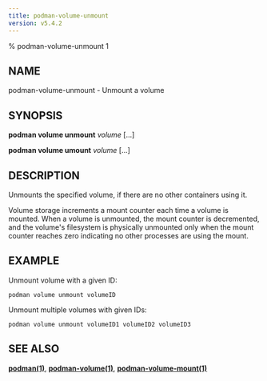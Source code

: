 ```yaml
---
title: podman-volume-unmount
version: v5.4.2
---
```


% podman-volume-unmount 1

## NAME
podman\-volume\-unmount - Unmount a volume

## SYNOPSIS
**podman volume unmount** *volume* [...]

**podman volume umount** *volume* [...]

## DESCRIPTION
Unmounts the specified volume, if there are no other containers
using it.

Volume storage increments a mount counter each time a volume is mounted.
When a volume is unmounted, the mount counter is decremented, and the
volume's filesystem is physically unmounted only when the mount
counter reaches zero indicating no other processes are using the mount.

## EXAMPLE

Unmount volume with a given ID:
```
podman volume unmount volumeID
```

Unmount multiple volumes with given IDs:
```
podman volume unmount volumeID1 volumeID2 volumeID3
```
## SEE ALSO
**[podman(1)](podman.1.md)**, **[podman-volume(1)](podman-volume.1.md)**, **[podman-volume-mount(1)](podman-volume-mount.1.md)**

